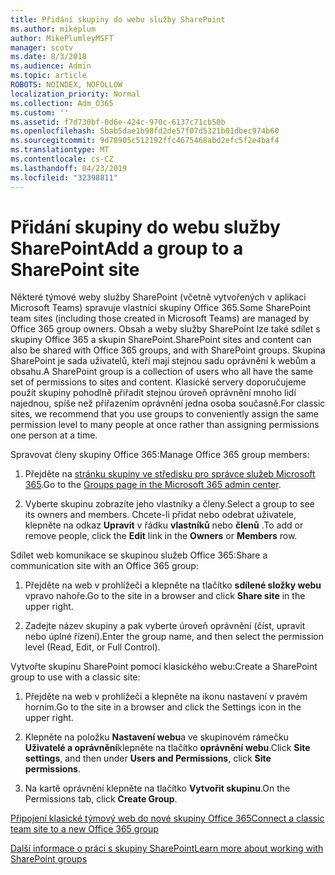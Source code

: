 ```yaml
---
title: Přidání skupiny do webu služby SharePoint
ms.author: mikeplum
author: MikePlumleyMSFT
manager: scotv
ms.date: 8/3/2018
ms.audience: Admin
ms.topic: article
ROBOTS: NOINDEX, NOFOLLOW
localization_priority: Normal
ms.collection: Adm_O365
ms.custom: ''
ms.assetid: f7d730bf-0d6e-424c-970c-6137c71cb50b
ms.openlocfilehash: 5bab5dae1b98fd2de57f07d5321b01dbec974b60
ms.sourcegitcommit: 9d78905c512192ffc4675468abd2efc5f2e4baf4
ms.translationtype: MT
ms.contentlocale: cs-CZ
ms.lasthandoff: 04/23/2019
ms.locfileid: "32398811"
---
```

# <a name="add-a-group-to-a-sharepoint-site"></a><span data-ttu-id="453f6-102">Přidání skupiny do webu služby SharePoint</span><span class="sxs-lookup"><span data-stu-id="453f6-102">Add a group to a SharePoint site</span></span>

<span data-ttu-id="453f6-103">Některé týmové weby služby SharePoint (včetně vytvořených v aplikaci Microsoft Teams) spravuje vlastníci skupiny Office 365.</span><span class="sxs-lookup"><span data-stu-id="453f6-103">Some SharePoint team sites (including those created in Microsoft Teams) are managed by Office 365 group owners.</span></span> <span data-ttu-id="453f6-104">Obsah a weby služby SharePoint lze také sdílet s skupiny Office 365 a skupin SharePoint.</span><span class="sxs-lookup"><span data-stu-id="453f6-104">SharePoint sites and content can also be shared with Office 365 groups, and with SharePoint groups.</span></span> <span data-ttu-id="453f6-105">Skupina SharePoint je sada uživatelů, kteří mají stejnou sadu oprávnění k webům a obsahu.</span><span class="sxs-lookup"><span data-stu-id="453f6-105">A SharePoint group is a collection of users who all have the same set of permissions to sites and content.</span></span> <span data-ttu-id="453f6-106">Klasické servery doporučujeme použít skupiny pohodlně přiřadit stejnou úroveň oprávnění mnoho lidí najednou, spíše než přiřazením oprávnění jedna osoba současně.</span><span class="sxs-lookup"><span data-stu-id="453f6-106">For classic sites, we recommend that you use groups to conveniently assign the same permission level to many people at once rather than assigning permissions one person at a time.</span></span>
  
<span data-ttu-id="453f6-107">Spravovat členy skupiny Office 365:</span><span class="sxs-lookup"><span data-stu-id="453f6-107">Manage Office 365 group members:</span></span>
  
1. <span data-ttu-id="453f6-108">Přejděte na [stránku skupiny ve středisku pro správce služeb Microsoft 365](https://portal.office.com/adminportal/home#/groups).</span><span class="sxs-lookup"><span data-stu-id="453f6-108">Go to the [Groups page in the Microsoft 365 admin center](https://portal.office.com/adminportal/home#/groups).</span></span>
    
2. <span data-ttu-id="453f6-109">Vyberte skupinu zobrazíte jeho vlastníky a členy.</span><span class="sxs-lookup"><span data-stu-id="453f6-109">Select a group to see its owners and members.</span></span> <span data-ttu-id="453f6-110">Chcete-li přidat nebo odebrat uživatele, klepněte na odkaz **Upravit** v řádku **vlastníků** nebo **členů** .</span><span class="sxs-lookup"><span data-stu-id="453f6-110">To add or remove people, click the **Edit** link in the **Owners** or **Members** row.</span></span> 
    
<span data-ttu-id="453f6-111">Sdílet web komunikace se skupinou služeb Office 365:</span><span class="sxs-lookup"><span data-stu-id="453f6-111">Share a communication site with an Office 365 group:</span></span>
  
1. <span data-ttu-id="453f6-112">Přejděte na web v prohlížeči a klepněte na tlačítko **sdílené složky webu** vpravo nahoře.</span><span class="sxs-lookup"><span data-stu-id="453f6-112">Go to the site in a browser and click **Share site** in the upper right.</span></span> 
    
2. <span data-ttu-id="453f6-113">Zadejte název skupiny a pak vyberte úroveň oprávnění (číst, upravit nebo úplné řízení).</span><span class="sxs-lookup"><span data-stu-id="453f6-113">Enter the group name, and then select the permission level (Read, Edit, or Full Control).</span></span>
    
<span data-ttu-id="453f6-114">Vytvořte skupinu SharePoint pomocí klasického webu:</span><span class="sxs-lookup"><span data-stu-id="453f6-114">Create a SharePoint group to use with a classic site:</span></span>
  
1. <span data-ttu-id="453f6-115">Přejděte na web v prohlížeči a klepněte na ikonu nastavení v pravém horním.</span><span class="sxs-lookup"><span data-stu-id="453f6-115">Go to the site in a browser and click the Settings icon in the upper right.</span></span>
    
2. <span data-ttu-id="453f6-116">Klepněte na položku **Nastavení webu**a ve skupinovém rámečku **Uživatelé a oprávnění**klepněte na tlačítko **oprávnění webu**.</span><span class="sxs-lookup"><span data-stu-id="453f6-116">Click **Site settings**, and then under **Users and Permissions**, click **Site permissions**.</span></span>
    
3. <span data-ttu-id="453f6-117">Na kartě oprávnění klepněte na tlačítko **Vytvořit skupinu**.</span><span class="sxs-lookup"><span data-stu-id="453f6-117">On the Permissions tab, click **Create Group**.</span></span>
    
[<span data-ttu-id="453f6-118">Připojení klasické týmový web do nové skupiny Office 365</span><span class="sxs-lookup"><span data-stu-id="453f6-118">Connect a classic team site to a new Office 365 group</span></span>](https://go.microsoft.com/fwlink/?linkid=2008654)
  
[<span data-ttu-id="453f6-119">Další informace o práci s skupiny SharePoint</span><span class="sxs-lookup"><span data-stu-id="453f6-119">Learn more about working with SharePoint groups</span></span>](https://go.microsoft.com/fwlink/?linkid=874658)
  

